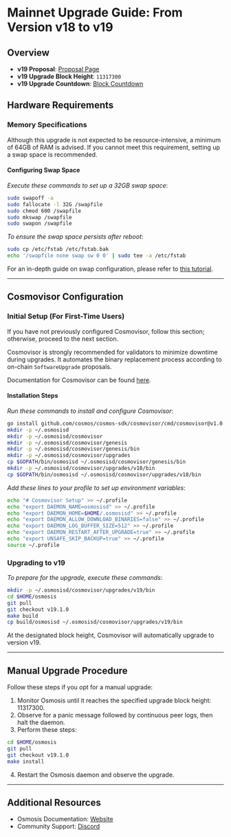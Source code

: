# Mainnet Upgrade Guide: From Version v18 to v19

## Overview

- **v19 Proposal**: [Proposal Page](https://www.mintscan.io/osmosis/proposals/606)
- **v19 Upgrade Block Height**: `11317300`
- **v19 Upgrade Countdown**: [Block Countdown](https://www.mintscan.io/osmosis/blocks/11317300)

## Hardware Requirements

### Memory Specifications

Although this upgrade is not expected to be resource-intensive, a minimum of 64GB of RAM is advised. If you cannot meet this requirement, setting up a swap space is recommended.

#### Configuring Swap Space

*Execute these commands to set up a 32GB swap space*:

```sh
sudo swapoff -a
sudo fallocate -l 32G /swapfile
sudo chmod 600 /swapfile
sudo mkswap /swapfile
sudo swapon /swapfile
```

*To ensure the swap space persists after reboot*:

```sh
sudo cp /etc/fstab /etc/fstab.bak
echo '/swapfile none swap sw 0 0' | sudo tee -a /etc/fstab
```

For an in-depth guide on swap configuration, please refer to [this tutorial](https://www.digitalocean.com/community/tutorials/how-to-add-swap-space-on-ubuntu-20-04).

---

## Cosmovisor Configuration

### Initial Setup (For First-Time Users)

If you have not previously configured Cosmovisor, follow this section; otherwise, proceed to the next section.

Cosmovisor is strongly recommended for validators to minimize downtime during upgrades. It automates the binary replacement process according to on-chain `SoftwareUpgrade` proposals.

Documentation for Cosmovisor can be found [here](https://docs.cosmos.network/main/tooling/cosmovisor).

#### Installation Steps

*Run these commands to install and configure Cosmovisor*:

```sh
go install github.com/cosmos/cosmos-sdk/cosmovisor/cmd/cosmovisor@v1.0.0
mkdir -p ~/.osmosisd
mkdir -p ~/.osmosisd/cosmovisor
mkdir -p ~/.osmosisd/cosmovisor/genesis
mkdir -p ~/.osmosisd/cosmovisor/genesis/bin
mkdir -p ~/.osmosisd/cosmovisor/upgrades
cp $GOPATH/bin/osmosisd ~/.osmosisd/cosmovisor/genesis/bin
mkdir -p ~/.osmosisd/cosmovisor/upgrades/v18/bin
cp $GOPATH/bin/osmosisd ~/.osmosisd/cosmovisor/upgrades/v18/bin
```

*Add these lines to your profile to set up environment variables*:

```sh
echo "# Cosmovisor Setup" >> ~/.profile
echo "export DAEMON_NAME=osmosisd" >> ~/.profile
echo "export DAEMON_HOME=$HOME/.osmosisd" >> ~/.profile
echo "export DAEMON_ALLOW_DOWNLOAD_BINARIES=false" >> ~/.profile
echo "export DAEMON_LOG_BUFFER_SIZE=512" >> ~/.profile
echo "export DAEMON_RESTART_AFTER_UPGRADE=true" >> ~/.profile
echo "export UNSAFE_SKIP_BACKUP=true" >> ~/.profile
source ~/.profile
```

### Upgrading to v19

*To prepare for the upgrade, execute these commands*:

```sh
mkdir -p ~/.osmosisd/cosmovisor/upgrades/v19/bin
cd $HOME/osmosis
git pull
git checkout v19.1.0
make build
cp build/osmosisd ~/.osmosisd/cosmovisor/upgrades/v19/bin
```

At the designated block height, Cosmovisor will automatically upgrade to version v19.

---

## Manual Upgrade Procedure

Follow these steps if you opt for a manual upgrade:

1. Monitor Osmosis until it reaches the specified upgrade block height: 11317300.
2. Observe for a panic message followed by continuous peer logs, then halt the daemon.
3. Perform these steps:

```sh
cd $HOME/osmosis
git pull
git checkout v19.1.0
make install
```

4. Restart the Osmosis daemon and observe the upgrade.

---

## Additional Resources

- Osmosis Documentation: [Website](https://docs.osmosis.zone)
- Community Support: [Discord](https://discord.gg/pAxjcFnAFH)

